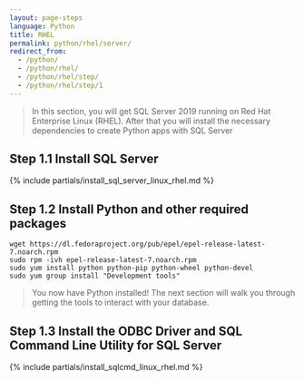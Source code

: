 ```yaml
---
layout: page-steps
language: Python
title: RHEL
permalink: python/rhel/server/
redirect_from:
  - /python/
  - /python/rhel/
  - /python/rhel/step/
  - /python/rhel/step/1
---
```


> In this section, you will get SQL Server 2019 running on Red Hat Enterprise Linux (RHEL). After that you will install the necessary dependencies to create Python apps with SQL Server

## Step 1.1 Install SQL Server

{% include partials/install_sql_server_linux_rhel.md %}

## Step 1.2 Install Python and other required packages

```terminal
wget https://dl.fedoraproject.org/pub/epel/epel-release-latest-7.noarch.rpm
sudo rpm -ivh epel-release-latest-7.noarch.rpm
sudo yum install python python-pip python-wheel python-devel
sudo yum group install "Development tools"
```

> You now have Python installed! The next section will walk you through getting the tools to interact with your database.

## Step 1.3 Install the ODBC Driver and SQL Command Line Utility for SQL Server

{% include partials/install_sqlcmd_linux_rhel.md %}

